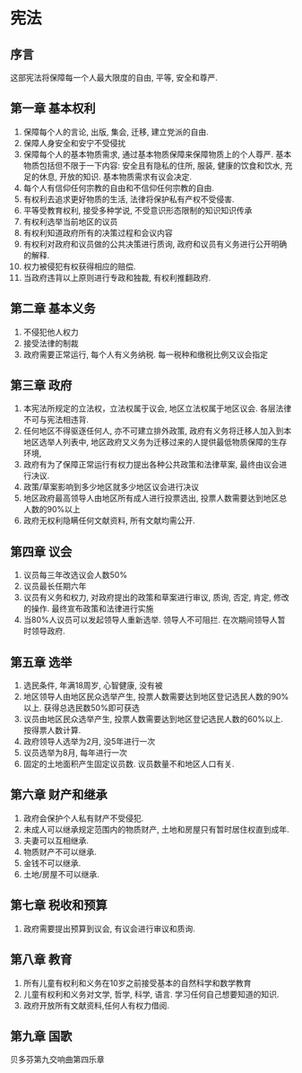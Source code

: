 # 宪法

## 序言

这部宪法将保障每一个人最大限度的自由, 平等, 安全和尊严.

## 第一章 基本权利
1. 保障每个人的言论, 出版, 集会, 迁移, 建立党派的自由.
2. 保障人身安全和安宁不受侵扰
3. 保障每个人的基本物质需求, 通过基本物质保障来保障物质上的个人尊严. 基本物质包括但不限于一下内容: 安全且有隐私的住所, 服装, 健康的饮食和饮水, 充足的休息, 开放的知识. 基本物质需求有议会决定.
4. 每个人有信仰任何宗教的自由和不信仰任何宗教的自由.
5. 有权利去追求更好物质的生活, 法律将保护私有产权不受侵害.
6. 平等受教育权利, 接受多种学说, 不受意识形态限制的知识知识传承
7. 有权利选举当前地区的议员
8. 有权利知道政府所有的决策过程和会议内容
9. 有权利对政府和议员做的公共决策进行质询, 政府和议员有义务进行公开明确的解释.
10. 权力被侵犯有权获得相应的赔偿.
11. 当政府违背以上原则进行专政和独裁, 有权利推翻政府.

## 第二章 基本义务
1. 不侵犯他人权力
2. 接受法律的制裁
3. 政府需要正常运行, 每个人有义务纳税. 每一税种和缴税比例又议会指定


## 第三章 政府
1. 本宪法所规定的立法权，立法权属于议会, 地区立法权属于地区议会. 各层法律不可与宪法相违背.
2. 任何地区不得驱逐任何人, 亦不可建立排外政策, 政府有义务将迁移人加入到本地区选举人列表中, 地区政府又义务为迁移过来的人提供最低物质保障的生存环境,
3. 政府有为了保障正常运行有权力提出各种公共政策和法律草案, 最终由议会进行决议.
4. 政策/草案影响到多少地区就多少地区议会进行决议
5. 地区政府最高领导人由地区所有成人进行投票选出, 投票人数需要达到地区总人数的90%以上
6. 政府无权利隐瞒任何文献资料, 所有文献均需公开.

## 第四章 议会
1. 议员每三年改选议会人数50%
2. 议员最长任期六年
3. 议员有义务和权力, 对政府提出的政策和草案进行审议, 质询, 否定, 肯定, 修改的操作. 最终宣布政策和法律进行实施
4. 当80%人议员可以发起领导人重新选举. 领导人不可阻拦. 在次期间领导人暂时领导政府.

## 第五章 选举
1. 选民条件, 年满18周岁, 心智健康, 没有被
2. 地区领导人由地区民众选举产生, 投票人数需要达到地区登记选民人数的90%以上. 获得总选民数50%即可获选
3. 议员由地区民众选举产生, 投票人数需要达到地区登记选民人数的60%以上. 按得票人数计算.
4. 政府领导人选举为2月, 没5年进行一次
5. 议员选举为8月, 每年进行一次
6. 固定的土地面积产生固定议员数. 议员数量不和地区人口有关.

## 第六章 财产和继承
1. 政府会保护个人私有财产不受侵犯.
2. 未成人可以继承规定范围内的物质财产, 土地和房屋只有暂时居住权直到成年.
3. 夫妻可以互相继承.
4. 物质财产不可以继承.
5. 金钱不可以继承.
6. 土地/房屋不可以继承.

## 第七章 税收和预算
1. 政府需要提出预算到议会, 有议会进行审议和质询.

## 第八章 教育
1. 所有儿童有权利和义务在10岁之前接受基本的自然科学和数学教育
2. 儿童有权利和义务对文学, 哲学, 科学, 语言. 学习任何自己想要知道的知识.
3. 政府开放所有文献资料,任何人有权力借阅.

## 第九章 国歌
贝多芬第九交响曲第四乐章
